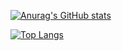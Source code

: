 [![Anurag's GitHub stats](https://github-readme-stats.vercel.app/api?username=obssousa&show_icons=true&theme=dracula&count_private=true&locale=pt-BR)](https://github.com/obssousa/github-readme-stats)

[![Top Langs](https://github-readme-stats.vercel.app/api/top-langs/?username=obssousa&layout=compact&theme=dracula&count_private=true)](https://github.com/obssousa/github-readme-stats)
